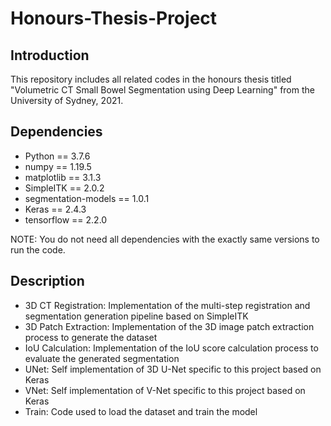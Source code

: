 # Honours-Thesis-Project

## Introduction

This repository includes all related codes in the honours thesis titled "Volumetric CT Small Bowel Segmentation using Deep Learning" from the University of Sydney, 2021. 

## Dependencies

* Python == 3.7.6
* numpy == 1.19.5
* matplotlib == 3.1.3
* SimpleITK == 2.0.2
* segmentation-models == 1.0.1
* Keras == 2.4.3
* tensorflow == 2.2.0

NOTE: You do not need all dependencies with the exactly same versions to run the code. 

## Description

* 3D CT Registration: Implementation of the multi-step registration and segmentation generation pipeline based on SimpleITK
* 3D Patch Extraction: Implementation of the 3D image patch extraction process to generate the dataset
* IoU Calculation: Implementation of the IoU score calculation process to evaluate the generated segmentation
* UNet: Self implementation of 3D U-Net specific to this project based on Keras
* VNet: Self implementation of V-Net specific to this project based on Keras
* Train: Code used to load the dataset and train the model
